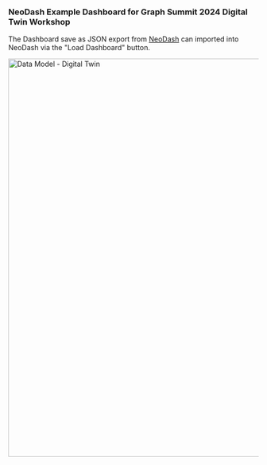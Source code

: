 ### NeoDash Example Dashboard for Graph Summit 2024 Digital Twin Workshop

The Dashboard save as JSON export from [NeoDash](https://neo4j.com/labs/neodash/) can imported into NeoDash via the "Load Dashboard" button.

<img width="800" alt="Data Model - Digital Twin" src="https://github.com/neo4j-field/gsummit2024/blob/eca030c5ec1c1f3b55f5a2380b11a50dad7bcdf7/images/NeoDash-Dashboard_1.png">
